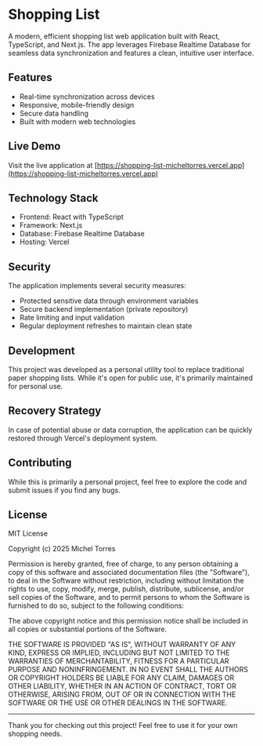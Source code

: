# Shopping List

A modern, efficient shopping list web application built with React, TypeScript, and Next.js. The app leverages Firebase Realtime Database for seamless data synchronization and features a clean, intuitive user interface.

## Features

- Real-time synchronization across devices
- Responsive, mobile-friendly design
- Secure data handling
- Built with modern web technologies

## Live Demo

Visit the live application at [https://shopping-list-micheltorres.vercel.app](https://shopping-list-micheltorres.vercel.app)

## Technology Stack

- Frontend: React with TypeScript
- Framework: Next.js
- Database: Firebase Realtime Database
- Hosting: Vercel

## Security

The application implements several security measures:

- Protected sensitive data through environment variables
- Secure backend implementation (private repository)
- Rate limiting and input validation
- Regular deployment refreshes to maintain clean state

## Development

This project was developed as a personal utility tool to replace traditional paper shopping lists. While it's open for public use, it's primarily maintained for personal use.

## Recovery Strategy

In case of potential abuse or data corruption, the application can be quickly restored through Vercel's deployment system.

## Contributing

While this is primarily a personal project, feel free to explore the code and submit issues if you find any bugs.

## License

MIT License

Copyright (c) 2025 Michel Torres

Permission is hereby granted, free of charge, to any person obtaining a copy
of this software and associated documentation files (the "Software"), to deal
in the Software without restriction, including without limitation the rights
to use, copy, modify, merge, publish, distribute, sublicense, and/or sell
copies of the Software, and to permit persons to whom the Software is
furnished to do so, subject to the following conditions:

The above copyright notice and this permission notice shall be included in all
copies or substantial portions of the Software.

THE SOFTWARE IS PROVIDED "AS IS", WITHOUT WARRANTY OF ANY KIND, EXPRESS OR
IMPLIED, INCLUDING BUT NOT LIMITED TO THE WARRANTIES OF MERCHANTABILITY,
FITNESS FOR A PARTICULAR PURPOSE AND NONINFRINGEMENT. IN NO EVENT SHALL THE
AUTHORS OR COPYRIGHT HOLDERS BE LIABLE FOR ANY CLAIM, DAMAGES OR OTHER
LIABILITY, WHETHER IN AN ACTION OF CONTRACT, TORT OR OTHERWISE, ARISING FROM,
OUT OF OR IN CONNECTION WITH THE SOFTWARE OR THE USE OR OTHER DEALINGS IN THE
SOFTWARE.

---

Thank you for checking out this project! Feel free to use it for your own shopping needs.
